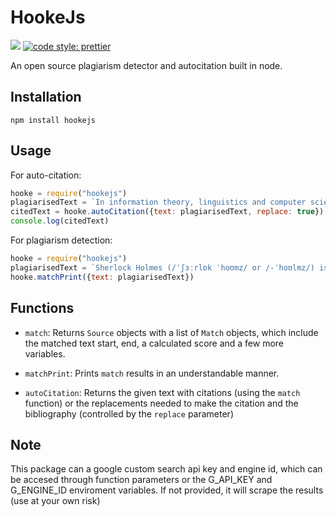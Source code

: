# HookeJs

![](https://github.com/oekshido/HookeJs/workflows/Node.js%20CI/badge.svg)
[![code style: prettier](https://img.shields.io/badge/code_style-prettier-ff69b4.svg?style=flat-square)](https://github.com/prettier/prettier)

An open source plagiarism detector and autocitation built in node.

## Installation

```
npm install hookejs
```

## Usage

For auto-citation:

```javascript
hooke = require("hookejs")
plagiarisedText = `In information theory, linguistics and computer science, the Levenshtein distance is a string metric for measuring the difference between two sequences`
citedText = hooke.autoCitation({text: plagiarisedText, replace: true})
console.log(citedText)
```

For plagiarism detection:

```javascript
hooke = require("hookejs")
plagiarisedText = `Sherlock Holmes (/ˈʃɜːrlɒk ˈhoʊmz/ or /-ˈhoʊlmz/) is a fictional private detective created by British author Sir Arthur Conan Doyle. Referring to himself as a "consulting detective" in the stories, Holmes is known for his proficiency with observation, deduction, forensic science, and logical reasoning that borders on the fantastic, which he employs when investigating cases for a wide variety of clients, including Scotland Yard.`
hooke.matchPrint({text: plagiarisedText})
```

## Functions

-   `match`:
    Returns `Source` objects with a list of `Match` objects, which include the matched text start, end, a calculated score and a few more variables.

-   `matchPrint`: Prints `match` results in an understandable manner.

-   `autoCitation`:
    Returns the given text with citations (using the `match` function) or the replacements needed to make the citation and the bibliography (controlled by the `replace` parameter)

## Note

This package can a google custom search api key and engine id, which can be accesed through function parameters or the G_API_KEY and G_ENGINE_ID enviroment variables. If not provided, it will scrape the results (use at your own risk)
